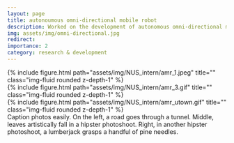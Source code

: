 ```yaml
---
layout: page
title: autonoumous omni-directional mobile robot
description: Worked on the development of autonomous omni-directional mobile robot implementing different SLAM techniques and loop-closure capabilities for localization.
img: assets/img/omni-directional.jpg
redirect:
importance: 2
category: research & development
---
```




<div class="row">
    <div class="col-sm mt-3 mt-md-0">
        {% include figure.html path="assets/img/NUS_intern/amr_1.jpeg" title="" class="img-fluid rounded z-depth-1" %}
    </div>
    <div class="col-sm mt-3 mt-md-0">
        {% include figure.html path="assets/img/NUS_intern/amr_3.gif" title="" class="img-fluid rounded z-depth-1" %}
    </div>
    <div class="col-sm mt-3 mt-md-0">
        {% include figure.html path="assets/img/NUS_intern/amr_utown.gif" title="" class="img-fluid rounded z-depth-1" %}
    </div>
</div>
<div class="caption">
    Caption photos easily. On the left, a road goes through a tunnel. Middle, leaves artistically fall in a hipster photoshoot. Right, in another hipster photoshoot, a lumberjack grasps a handful of pine needles.
</div>
